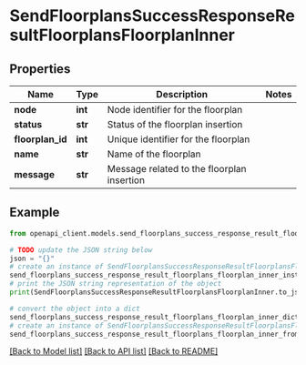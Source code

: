 # SendFloorplansSuccessResponseResultFloorplansFloorplanInner


## Properties

Name | Type | Description | Notes
------------ | ------------- | ------------- | -------------
**node** | **int** | Node identifier for the floorplan | 
**status** | **str** | Status of the floorplan insertion | 
**floorplan_id** | **int** | Unique identifier for the floorplan | 
**name** | **str** | Name of the floorplan | 
**message** | **str** | Message related to the floorplan insertion | 

## Example

```python
from openapi_client.models.send_floorplans_success_response_result_floorplans_floorplan_inner import SendFloorplansSuccessResponseResultFloorplansFloorplanInner

# TODO update the JSON string below
json = "{}"
# create an instance of SendFloorplansSuccessResponseResultFloorplansFloorplanInner from a JSON string
send_floorplans_success_response_result_floorplans_floorplan_inner_instance = SendFloorplansSuccessResponseResultFloorplansFloorplanInner.from_json(json)
# print the JSON string representation of the object
print(SendFloorplansSuccessResponseResultFloorplansFloorplanInner.to_json())

# convert the object into a dict
send_floorplans_success_response_result_floorplans_floorplan_inner_dict = send_floorplans_success_response_result_floorplans_floorplan_inner_instance.to_dict()
# create an instance of SendFloorplansSuccessResponseResultFloorplansFloorplanInner from a dict
send_floorplans_success_response_result_floorplans_floorplan_inner_from_dict = SendFloorplansSuccessResponseResultFloorplansFloorplanInner.from_dict(send_floorplans_success_response_result_floorplans_floorplan_inner_dict)
```
[[Back to Model list]](../README.md#documentation-for-models) [[Back to API list]](../README.md#documentation-for-api-endpoints) [[Back to README]](../README.md)


